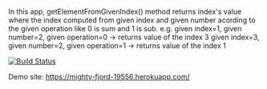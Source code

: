 In this app, getElementFromGivenIndex() method returns index's value where the index computed from given index and given number acording to the given operation like 0 is sum and 1 is sub.
e.g.  given index=1, given number=2, given operation=0 -> returns value of the index 3
      given index=3, given number=2, given operation=1 -> returns value of the index 1

[![Build Status](https://travis-ci.com/EdaNurYILDIRIM/myDemoApp.svg?branch=main)](https://travis-ci.com/EdaNurYILDIRIM/myDemoApp)

Demo site: https://mighty-fjord-19556.herokuapp.com/